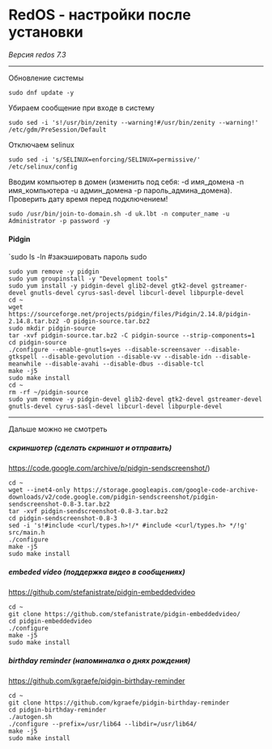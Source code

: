 # RedOS - настройки после установки  
*Версия redos 7.3*

-----  

Обновление системы  

    sudo dnf update -y

Убираем сообщение при входе в систему  

    sudo sed -i 's!/usr/bin/zenity --warning!#/usr/bin/zenity --warning!' /etc/gdm/PreSession/Default

Отключаем selinux  

    sudo sed -i 's/SELINUX=enforcing/SELINUX=permissive/' /etc/selinux/config


Вводим компьютер в домен (изменить под себя: -d имя_домена -n имя_компьютера -u админ_домена -p пароль_админа_домена). Проверить дату время перед подключением!

    sudo /usr/bin/join-to-domain.sh -d uk.lbt -n computer_name -u Administrator -p password -y

#### Pidgin  

`sudo ls -ln #закэшировать пароль sudo


    sudo yum remove -y pidgin
    sudo yum groupinstall -y "Development tools"
    sudo yum install -y pidgin-devel glib2-devel gtk2-devel gstreamer-devel gnutls-devel cyrus-sasl-devel libcurl-devel libpurple-devel
    cd ~
    wget https://sourceforge.net/projects/pidgin/files/Pidgin/2.14.8/pidgin-2.14.8.tar.bz2 -O pidgin-source.tar.bz2
    sudo mkdir pidgin-source
    tar -xvf pidgin-source.tar.bz2 -C pidgin-source --strip-components=1
    cd pidgin-source
    ./configure --enable-gnutls=yes --disable-screensaver --disable-gtkspell --disable-gevolution --disable-vv --disable-idn --disable-meanwhile --disable-avahi --disable-dbus --disable-tcl
    make -j5
    sudo make install
    cd ~
    rm -rf ~/pidgin-source
    sudo yum remove -y pidgin-devel glib2-devel gtk2-devel gstreamer-devel gnutls-devel cyrus-sasl-devel libcurl-devel libpurple-devel
    

---
Дальше можно не смотреть  
##### скриншотер (сделать скриншот и отправить)  
https://code.google.com/archive/p/pidgin-sendscreenshot/)

    cd ~
    wget --inet4-only https://storage.googleapis.com/google-code-archive-downloads/v2/code.google.com/pidgin-sendscreenshot/pidgin-sendscreenshot-0.8-3.tar.bz2
    tar -xvf pidgin-sendscreenshot-0.8-3.tar.bz2
    cd pidgin-sendscreenshot-0.8-3
    sed -i 's!#include <curl/types.h>!/* #include <curl/types.h> */!g' src/main.h
    ./configure
    make -j5
    sudo make install


##### embeded video (поддержка видео в сообщениях)  
https://github.com/stefanistrate/pidgin-embeddedvideo  

    cd ~
    git clone https://github.com/stefanistrate/pidgin-embeddedvideo/
    cd pidgin-embeddedvideo  
    ./configure
    make -j5
    sudo make install

##### birthday reminder (напоминалка о днях рождения)  
https://github.com/kgraefe/pidgin-birthday-reminder  

    cd ~
    git clone https://github.com/kgraefe/pidgin-birthday-reminder
    cd pidgin-birthday-reminder
    ./autogen.sh
    ./configure --prefix=/usr/lib64 --libdir=/usr/lib64/
    make -j5
    sudo make install
